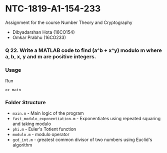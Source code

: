 # NTC-1819-A1-154-233
Assignment for the course Number Theory and Cryptography
 - Dibyadarshan Hota (16CO154)
 - Omkar Prabhu (16CO233)

### Q 22. Write a MATLAB code to find (a^b + x^y) modulo m where a, b, x, y and m are positive integers.

### Usage
Run
```
>> main
```

### Folder Structure
* `main.m` - Main logic of the program
* `fast_modulo_exponentiation.m` - Exponentiates using repeated squaring and taking modulo
* `phi.m` - Euler's Totient function
* `modulo.m` - modulo operator
* `gcd_int.m` - greatest common divisor of two numbers using Euclid's algorithm

